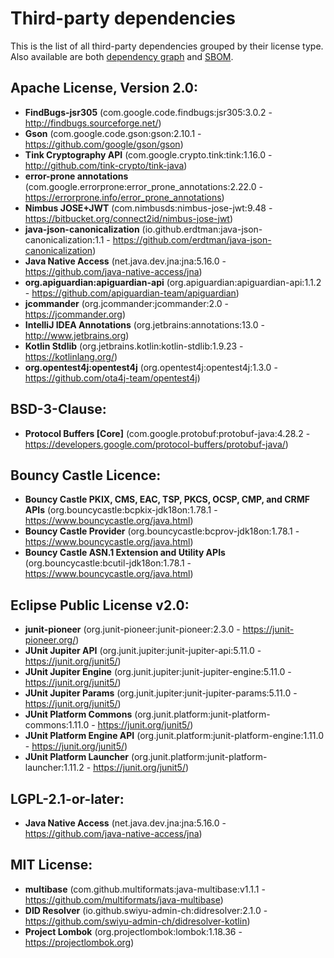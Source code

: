 
# Third-party dependencies

This is the list of all third-party dependencies grouped by their license type. Also available are both
[dependency graph](https://github.com/swiyu-admin-ch/didtoolbox-java/network/dependencies) and
[SBOM](https://github.com/swiyu-admin-ch/didtoolbox-java/dependency-graph/sbom).

## Apache License, Version 2.0:

* **FindBugs-jsr305** (com.google.code.findbugs:jsr305:3.0.2 - http://findbugs.sourceforge.net/)
* **Gson** (com.google.code.gson:gson:2.10.1 - https://github.com/google/gson/gson)
* **Tink Cryptography API** (com.google.crypto.tink:tink:1.16.0 - http://github.com/tink-crypto/tink-java)
* **error-prone annotations** (com.google.errorprone:error_prone_annotations:2.22.0 - https://errorprone.info/error_prone_annotations)
* **Nimbus JOSE+JWT** (com.nimbusds:nimbus-jose-jwt:9.48 - https://bitbucket.org/connect2id/nimbus-jose-jwt)
* **java-json-canonicalization** (io.github.erdtman:java-json-canonicalization:1.1 - https://github.com/erdtman/java-json-canonicalization)
* **Java Native Access** (net.java.dev.jna:jna:5.16.0 - https://github.com/java-native-access/jna)
* **org.apiguardian:apiguardian-api** (org.apiguardian:apiguardian-api:1.1.2 - https://github.com/apiguardian-team/apiguardian)
* **jcommander** (org.jcommander:jcommander:2.0 - https://jcommander.org)
* **IntelliJ IDEA Annotations** (org.jetbrains:annotations:13.0 - http://www.jetbrains.org)
* **Kotlin Stdlib** (org.jetbrains.kotlin:kotlin-stdlib:1.9.23 - https://kotlinlang.org/)
* **org.opentest4j:opentest4j** (org.opentest4j:opentest4j:1.3.0 - https://github.com/ota4j-team/opentest4j)

## BSD-3-Clause:

* **Protocol Buffers [Core]** (com.google.protobuf:protobuf-java:4.28.2 - https://developers.google.com/protocol-buffers/protobuf-java/)

## Bouncy Castle Licence:

* **Bouncy Castle PKIX, CMS, EAC, TSP, PKCS, OCSP, CMP, and CRMF APIs** (org.bouncycastle:bcpkix-jdk18on:1.78.1 - https://www.bouncycastle.org/java.html)
* **Bouncy Castle Provider** (org.bouncycastle:bcprov-jdk18on:1.78.1 - https://www.bouncycastle.org/java.html)
* **Bouncy Castle ASN.1 Extension and Utility APIs** (org.bouncycastle:bcutil-jdk18on:1.78.1 - https://www.bouncycastle.org/java.html)

## Eclipse Public License v2.0:

* **junit-pioneer** (org.junit-pioneer:junit-pioneer:2.3.0 - https://junit-pioneer.org/)
* **JUnit Jupiter API** (org.junit.jupiter:junit-jupiter-api:5.11.0 - https://junit.org/junit5/)
* **JUnit Jupiter Engine** (org.junit.jupiter:junit-jupiter-engine:5.11.0 - https://junit.org/junit5/)
* **JUnit Jupiter Params** (org.junit.jupiter:junit-jupiter-params:5.11.0 - https://junit.org/junit5/)
* **JUnit Platform Commons** (org.junit.platform:junit-platform-commons:1.11.0 - https://junit.org/junit5/)
* **JUnit Platform Engine API** (org.junit.platform:junit-platform-engine:1.11.0 - https://junit.org/junit5/)
* **JUnit Platform Launcher** (org.junit.platform:junit-platform-launcher:1.11.2 - https://junit.org/junit5/)

## LGPL-2.1-or-later:

* **Java Native Access** (net.java.dev.jna:jna:5.16.0 - https://github.com/java-native-access/jna)

## MIT License:

* **multibase** (com.github.multiformats:java-multibase:v1.1.1 - https://github.com/multiformats/java-multibase)
* **DID Resolver** (io.github.swiyu-admin-ch:didresolver:2.1.0 - https://github.com/swiyu-admin-ch/didresolver-kotlin)
* **Project Lombok** (org.projectlombok:lombok:1.18.36 - https://projectlombok.org)
